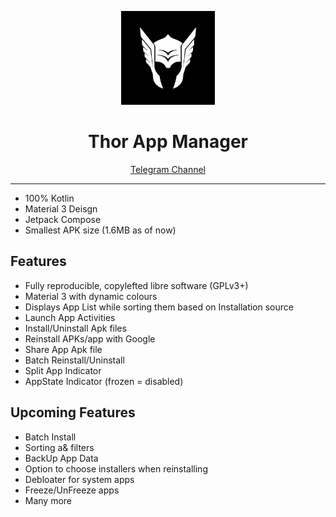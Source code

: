 
<p align="center">
  <img src="app/src/main/thor_icon-playstore.png" alt="Thor Logo" height="150dp">
</p>


<h1 align="center">Thor App Manager</h1>

<p align=center>
  <a href="https://t.me/thorAppDev">Telegram Channel</a>
</p>


---

* 100% Kotlin 
* Material 3 Deisgn 
* Jetpack Compose
* Smallest APK size (1.6MB as of now)

## Features
- Fully reproducible, copylefted libre software (GPLv3+)
- Material 3 with dynamic colours
- Displays App List while sorting them based on Installation source
- Launch App Activities
- Install/Uninstall Apk files
- Reinstall APKs/app with Google
- Share App Apk file
- Batch Reinstall/Uninstall
- Split App Indicator
- AppState Indicator (frozen = disabled)

## Upcoming Features
- Batch Install
- Sorting a& filters
- BackUp App Data
- Option to choose installers when reinstalling
- Debloater for system apps
- Freeze/UnFreeze apps
- Many more
